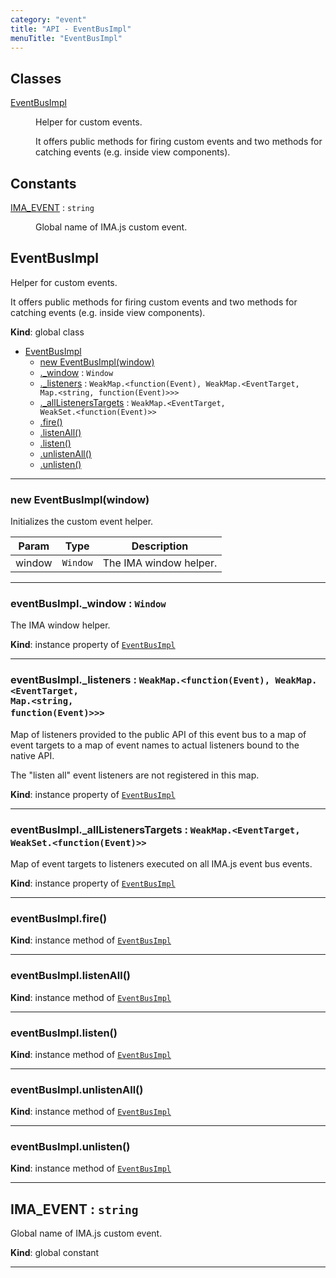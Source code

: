 ```yaml
---
category: "event"
title: "API - EventBusImpl"
menuTitle: "EventBusImpl"
---
```


## Classes

<dl>
<dt><a href="#EventBusImpl">EventBusImpl</a></dt>
<dd><p>Helper for custom events.</p>
<p>It offers public methods for firing custom events and two methods for
catching events (e.g. inside view components).</p>
</dd>
</dl>

## Constants

<dl>
<dt><a href="#IMA_EVENT">IMA_EVENT</a> : <code>string</code></dt>
<dd><p>Global name of IMA.js custom event.</p>
</dd>
</dl>

## EventBusImpl&nbsp;<a name="EventBusImpl" href="https://github.com/seznam/ima/tree/17.7.1/event/EventBusImpl.js#L31" target="_blank"><span class="icon"><i class="fas fa-external-link-alt fa-xs"></i></span></a>
Helper for custom events.

It offers public methods for firing custom events and two methods for
catching events (e.g. inside view components).

**Kind**: global class  

* [EventBusImpl](#EventBusImpl)
    * [new EventBusImpl(window)](#new_EventBusImpl_new)
    * [._window](#EventBusImpl+_window) : <code>Window</code>
    * [._listeners](#EventBusImpl+_listeners) : <code>WeakMap.&lt;function(Event), WeakMap.&lt;EventTarget, Map.&lt;string, function(Event)&gt;&gt;&gt;</code>
    * [._allListenersTargets](#EventBusImpl+_allListenersTargets) : <code>WeakMap.&lt;EventTarget, WeakSet.&lt;function(Event)&gt;&gt;</code>
    * [.fire()](#EventBusImpl+fire)
    * [.listenAll()](#EventBusImpl+listenAll)
    * [.listen()](#EventBusImpl+listen)
    * [.unlistenAll()](#EventBusImpl+unlistenAll)
    * [.unlisten()](#EventBusImpl+unlisten)


* * *

### new EventBusImpl(window)&nbsp;<a name="new_EventBusImpl_new"></a>
Initializes the custom event helper.


| Param | Type | Description |
| --- | --- | --- |
| window | <code>Window</code> | The IMA window helper. |


* * *

### eventBusImpl.\_window : <code>Window</code>&nbsp;<a name="EventBusImpl+_window" href="https://github.com/seznam/ima/tree/17.7.1/event/EventBusImpl.js#L39" target="_blank"><span class="icon"><i class="fas fa-external-link-alt fa-xs"></i></span></a>
The IMA window helper.

**Kind**: instance property of [<code>EventBusImpl</code>](#EventBusImpl)  

* * *

### eventBusImpl.\_listeners : <code>WeakMap.&lt;function(Event), WeakMap.&lt;EventTarget, Map.&lt;string, function(Event)&gt;&gt;&gt;</code>&nbsp;<a name="EventBusImpl+_listeners" href="https://github.com/seznam/ima/tree/17.7.1/event/EventBusImpl.js#L53" target="_blank"><span class="icon"><i class="fas fa-external-link-alt fa-xs"></i></span></a>
Map of listeners provided to the public API of this event bus to a
map of event targets to a map of event names to actual listeners
bound to the native API.

The "listen all" event listeners are not registered in this map.

**Kind**: instance property of [<code>EventBusImpl</code>](#EventBusImpl)  

* * *

### eventBusImpl.\_allListenersTargets : <code>WeakMap.&lt;EventTarget, WeakSet.&lt;function(Event)&gt;&gt;</code>&nbsp;<a name="EventBusImpl+_allListenersTargets" href="https://github.com/seznam/ima/tree/17.7.1/event/EventBusImpl.js#L61" target="_blank"><span class="icon"><i class="fas fa-external-link-alt fa-xs"></i></span></a>
Map of event targets to listeners executed on all IMA.js event bus
events.

**Kind**: instance property of [<code>EventBusImpl</code>](#EventBusImpl)  

* * *

### eventBusImpl.fire()&nbsp;<a name="EventBusImpl+fire" href="https://github.com/seznam/ima/tree/17.7.1/event/EventBusImpl.js#L67" target="_blank"><span class="icon"><i class="fas fa-external-link-alt fa-xs"></i></span></a>
**Kind**: instance method of [<code>EventBusImpl</code>](#EventBusImpl)  

* * *

### eventBusImpl.listenAll()&nbsp;<a name="EventBusImpl+listenAll" href="https://github.com/seznam/ima/tree/17.7.1/event/EventBusImpl.js#L92" target="_blank"><span class="icon"><i class="fas fa-external-link-alt fa-xs"></i></span></a>
**Kind**: instance method of [<code>EventBusImpl</code>](#EventBusImpl)  

* * *

### eventBusImpl.listen()&nbsp;<a name="EventBusImpl+listen" href="https://github.com/seznam/ima/tree/17.7.1/event/EventBusImpl.js#L112" target="_blank"><span class="icon"><i class="fas fa-external-link-alt fa-xs"></i></span></a>
**Kind**: instance method of [<code>EventBusImpl</code>](#EventBusImpl)  

* * *

### eventBusImpl.unlistenAll()&nbsp;<a name="EventBusImpl+unlistenAll" href="https://github.com/seznam/ima/tree/17.7.1/event/EventBusImpl.js#L152" target="_blank"><span class="icon"><i class="fas fa-external-link-alt fa-xs"></i></span></a>
**Kind**: instance method of [<code>EventBusImpl</code>](#EventBusImpl)  

* * *

### eventBusImpl.unlisten()&nbsp;<a name="EventBusImpl+unlisten" href="https://github.com/seznam/ima/tree/17.7.1/event/EventBusImpl.js#L192" target="_blank"><span class="icon"><i class="fas fa-external-link-alt fa-xs"></i></span></a>
**Kind**: instance method of [<code>EventBusImpl</code>](#EventBusImpl)  

* * *

## IMA\_EVENT : <code>string</code>&nbsp;<a name="IMA_EVENT" href="https://github.com/seznam/ima/tree/17.7.1/event/EventBusImpl.js#L13" target="_blank"><span class="icon"><i class="fas fa-external-link-alt fa-xs"></i></span></a>
Global name of IMA.js custom event.

**Kind**: global constant  

* * *

